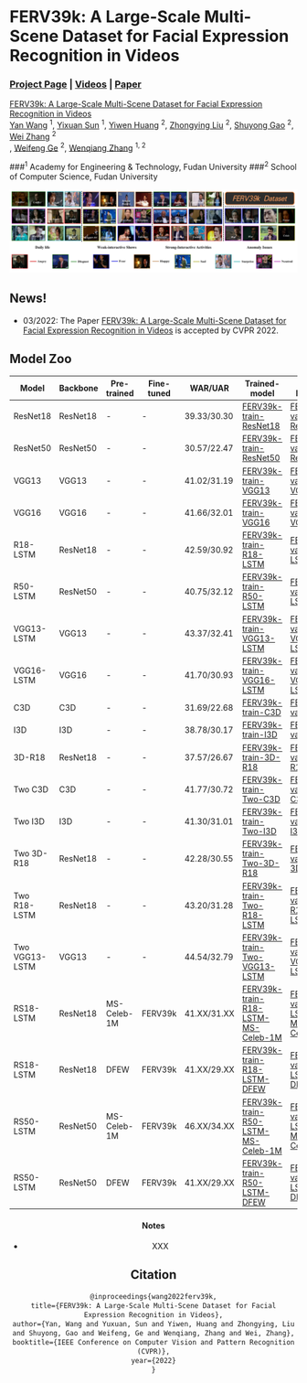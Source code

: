 # FERV39k: A Large-Scale Multi-Scene Dataset for Facial Expression Recognition in Videos

### [Project Page](https://kgbmax.github.io/) | [Videos](https://space.bilibili.com/401742377) | [Paper](https://space.bilibili.com/401742377)

[FERV39k: A Large-Scale Multi-Scene Dataset for Facial Expression Recognition in Videos](https://space.bilibili.com/401742377) <br>
 [Yan Wang](https://wangyanckxx.github.io/) <sup>1</sup>,
 [Yixuan Sun](http://www.fudanroilab.com/2019/10/07/YixuanSun.html) <sup>1</sup>,
 [Yiwen Huang](https://space.bilibili.com/401742377) <sup>2</sup>,
 [Zhongying Liu](http://www.fudanroilab.com/2019/01/17/ZhongyingLiu.html) <sup>2</sup>,
 [Shuyong Gao](http://www.fudanroilab.com/2020/07/01/ShuyongGao.html) <sup>2</sup>,
 [Wei Zhang](https://faculty.fudan.edu.cn/zhangwei1234/zh_CN/jsxx/161831/jsxx/jsxx.htm) <sup>2</sup> <br>,
 [Weifeng Ge](http://www.weifengge.net/) <sup>2</sup>,
 [Wenqiang Zhang](http://faet.fudan.edu.cn/17/bb/c13532a137147/page.htm) <sup>1, 2</sup>

###<sup>1</sup> Academy for Engineering & Technology, Fudan University
###<sup>2</sup> School of Computer Science, Fudan University <br>

![总体介绍](./image/总体介绍.png)


## News!

- 03/2022: The Paper [FERV39k: A Large-Scale Multi-Scene Dataset for Facial Expression Recognition in Videos](https://space.bilibili.com/401742377) is accepted by CVPR 2022.

## Model Zoo

<center>

| Model          | Backbone | Pre-trained | Fine-tuned | WAR/UAR     | Trained-model                                                | Val-Results                                                  | # of Parameters |
| -------------- | -------- | ----------- | ---------- | ----------- | ------------------------------------------------------------ | ------------------------------------------------------------ | --------------- |
| ResNet18       | ResNet18 | -           | -          | 39.33/30.30 | [FERV39k-train-ResNet18](https://space.bilibili.com/401742377) | [FERV39k-val-ResNet18](https://space.bilibili.com/401742377) | 17M             |
| ResNet50       | ResNet50 | -           | -          | 30.57/22.47 | [FERV39k-train-ResNet50](https://space.bilibili.com/401742377) | [FERV39k-val-ResNet50](https://space.bilibili.com/401742377) | 124M            |
| VGG13          | VGG13    | -           | -          | 41.02/31.19 | [FERV39k-train-VGG13](https://space.bilibili.com/401742377) | [FERV39k-val-VGG13](https://space.bilibili.com/401742377) | 128M            |
| VGG16          | VGG16    | -           | -          | 41.66/32.01 | [FERV39k-train-VGG16](https://space.bilibili.com/401742377) | [FERV39k-val-VGG16](https://space.bilibili.com/401742377) | 134M            |
| R18-LSTM       | ResNet18 | -           | -          | 42.59/30.92 | [FERV39k-train-R18-LSTM](https://space.bilibili.com/401742377) | [FERV39k-val-R18-LSTM](https://space.bilibili.com/401742377) | 132M            |
| R50-LSTM       | ResNet50 | -           | -          | 40.75/32.12 | [FERV39k-train-R50-LSTM](https://space.bilibili.com/401742377) | [FERV39k-val-R50-LSTM](https://space.bilibili.com/401742377) | 57M             |
| VGG13-LSTM     | VGG13    | -           | -          | 43.37/32.41 | [FERV39k-train-VGG13-LSTM](https://space.bilibili.com/401742377) | [FERV39k-val-VGG13-LSTM](https://space.bilibili.com/401742377) | 133M            |
| VGG16-LSTM     | VGG16    | -           | -          | 41.70/30.93 | [FERV39k-train-VGG16-LSTM](https://space.bilibili.com/401742377) | [FERV39k-val-VGG16-LSTM](https://space.bilibili.com/401742377) | 138M            |
| C3D            | C3D      | -           | -          | 31.69/22.68 | [FERV39k-train-C3D](https://space.bilibili.com/401742377) | [FERV39k-val-C3D](https://space.bilibili.com/401742377) | 78M             |
| I3D            | I3D      | -           | -          | 38.78/30.17 | [FERV39k-train-I3D](https://space.bilibili.com/401742377) | [FERV39k-val-I3D](https://space.bilibili.com/401742377) | 12M             |
| 3D-R18         | ResNet18 | -           | -          | 37.57/26.67 | [FERV39k-train-3D-R18](https://space.bilibili.com/401742377) | [FERV39k-val-3D-R18](https://space.bilibili.com/401742377) | 33M             |
| Two C3D        | C3D      | -           | -          | 41.77/30.72 | [FERV39k-train-Two-C3D](https://space.bilibili.com/401742377) | [FERV39k-val-Two-C3D](https://space.bilibili.com/401742377) | 97M             |
| Two I3D        | I3D      | -           | -          | 41.30/31.01 | [FERV39k-train-Two-I3D](https://space.bilibili.com/401742377) | [FERV39k-val-Two-I3D](https://space.bilibili.com/401742377) | 26M             |
| Two 3D-R18     | ResNet18 | -           | -          | 42.28/30.55 | [FERV39k-train-Two-3D-R18](https://space.bilibili.com/401742377) | [FERV39k-val-Two-3D-R18](https://space.bilibili.com/401742377) | 67M             |
| Two R18-LSTM   | ResNet18 | -           | -          | 43.20/31.28 | [FERV39k-train-Two-R18-LSTM](https://space.bilibili.com/401742377) | [FERV39k-val-Two-R18-LSTM](https://space.bilibili.com/401742377) | 27M             |
| Two VGG13-LSTM | VGG13    | -           | -          | 44.54/32.79 | [FERV39k-train-Two-VGG13-LSTM](https://space.bilibili.com/401742377) | [FERV39k-val-Two-VGG13-LSTM](https://space.bilibili.com/401742377) | 144M            |
| RS18-LSTM      | ResNet18 | MS-Celeb-1M | FERV39k    | 41.XX/31.XX | [FERV39k-train-R18-LSTM-MS-Celeb-1M](https://space.bilibili.com/401742377) | [FERV39k-val-LSTM-MS-Celeb-1M](https://space.bilibili.com/401742377) | 132M            |
| RS18-LSTM      | ResNet18 | DFEW        | FERV39k    | 41.XX/29.XX | [FERV39k-train-R18-LSTM-DFEW](https://space.bilibili.com/401742377) | [FERV39k-val-LSTM-DFEW](https://space.bilibili.com/401742377) | 132M            |
| RS50-LSTM      | ResNet50 | MS-Celeb-1M | FERV39k    | 46.XX/34.XX | [FERV39k-train-R50-LSTM-MS-Celeb-1M](https://space.bilibili.com/401742377) | [FERV39k-val-LSTM-MS-Celeb-1M](https://space.bilibili.com/401742377) | 57M             |
| RS50-LSTM      | ResNet50 | DFEW        | FERV39k    | 41.XX/29.XX | [FERV39k-train-R50-LSTM-DFEW](https://space.bilibili.com/401742377) | [FERV39k-val-LSTM-DFEW](https://space.bilibili.com/401742377) | 57M             |


#### Notes

- XXX

## Citation

```
@inproceedings{wang2022ferv39k,
title={FERV39k: A Large-Scale Multi-Scene Dataset for Facial Expression Recognition in Videos},
author={Yan, Wang and Yuxuan, Sun and Yiwen, Huang and Zhongying, Liu and Shuyong, Gao and Weifeng, Ge and Wenqiang, Zhang and Wei, Zhang},
booktitle={IEEE Conference on Computer Vision and Pattern Recognition (CVPR)},
year={2022}
}
```
